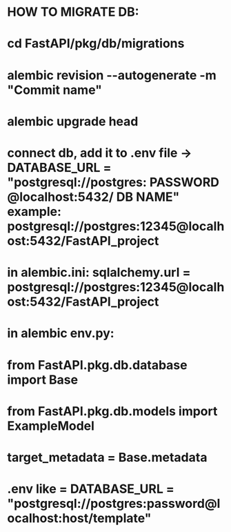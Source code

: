 # HOW TO MIGRATE DB: 

# cd FastAPI/pkg/db/migrations

# alembic revision --autogenerate -m "Commit name"

# alembic upgrade head

# connect db, add it to .env file -> DATABASE_URL = "postgresql://postgres: PASSWORD @localhost:5432/ DB NAME" example: postgresql://postgres:12345@localhost:5432/FastAPI_project

# in alembic.ini: sqlalchemy.url = postgresql://postgres:12345@localhost:5432/FastAPI_project

# in alembic env.py: 

# from FastAPI.pkg.db.database import Base
# from FastAPI.pkg.db.models import ExampleModel

# target_metadata = Base.metadata


# .env like = DATABASE_URL = "postgresql://postgres:password@localhost:host/template"
